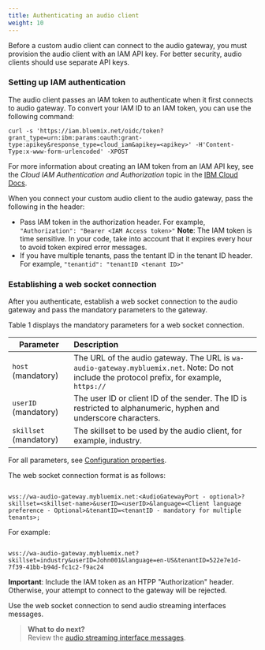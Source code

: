 ```yaml
---
title: Authenticating an audio client
weight: 10
---
```

Before a custom audio client can connect to the audio gateway, you must provision the audio client with an IAM API key.   For better security, audio clients should use separate API keys.

### Setting up IAM authentication 

The audio client passes an IAM token to authenticate when it first connects to audio gateway. To convert your IAM ID to an IAM token, you can use the following command:

`curl -s 'https://iam.bluemix.net/oidc/token?grant_type=urn:ibm:params:oauth:grant- type:apikey&response_type=cloud_iam&apikey=<apikey>' -H'Content-Type:x-www-form-urlencoded' -XPOST`

For more information about creating an IAM token from an IAM API key, see the _Cloud IAM Authentication and Authorization_ topic in the [IBM Cloud Docs](https://console.bluemix.net/docs/services/IoT/reference/security/cloud_iam.html#cloud_iam).

When you connect your custom audio client to the audio gateway, pass the following in the header:
- Pass IAM token in the authorization header.  For example, `"Authorization": "Bearer <IAM Access token>"`
**Note**:  The IAM token is time sensitive.  In your code, take into account that it expires every hour to avoid token expired error messages.
- If you have multiple tenants, pass the tentant ID in the tenant ID header.  For example, `"tenantid": "tenantID <tenant ID>"`

### Establishing a web socket connection  

After you authenticate, establish a web socket connection to the audio gateway and pass the mandatory parameters to the gateway.  

Table 1 displays the mandatory parameters for a web socket connection.

| Parameter  |Description |
|-----|:-------------------------|
| `host` (mandatory)  | The URL of the audio gateway.  The URL is `wa-audio-gateway.mybluemix.net`. Note: Do not include the protocol prefix, for example, `https://` 
| `userID` (mandatory)  | The user ID or client ID of the sender.  The ID is restricted to alphanumeric, hyphen and underscore characters. 
| `skillset`  (mandatory) | The skillset to be used by the audio client, for example, industry. 

For all parameters, see [Configuration properties]({{site.baseurl}}/audio_custom/interface).

The web socket connection format is as follows:

```

wss://wa-audio-gateway.mybluemix.net:<AudioGatewayPort - optional>?skillset=<skillset-name>&userID=<userID>&language=<Client language preference - Optional>&tenantID=<tenantID - mandatory for multiple tenants>;

```
For example:

```

wss://wa-audio-gateway.mybluemix.net?skillset=industry&userID=John001&language=en-US&tenantID=522e7e1d-7f39-41bb-b94d-fc1c2-f9ac24

```
**Important**: Include the IAM token as an HTPP "Authorization" header. Otherwise, your attempt to connect to the gateway will be rejected.

Use the web socket connection to send audio streaming interfaces messages.


> **What to do next?**<br/>
Review the [audio streaming interface messages]({{site.baseurl}}/audio_custom/interface).
